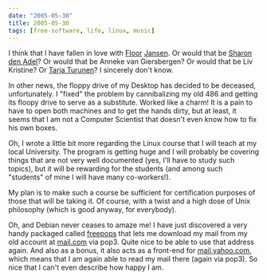 ```yaml
---
date: "2005-05-30"
title: 2005-05-30
tags: [free-software, life, linux, music]
---
```

I think that I have fallen in love with
[Floor](http://www.afterforever.com/new/pages/photos/pinkpop04/original/16.JPG)
[Jansen](http://www.afterforever.com/new/pages/photos/pinkpop04/original/11.JPG).
Or would that be
[Sharon den Adel](http://www.within-temptation.com.br/info/integrantes/sharon.htm)?
Or would that be Anneke van Giersbergen? Or would that be Liv
Kristine? Or [Tarja Turunen](http://www.tarjaturunen.com/)? I
sincerely don't know.

In other news, the floppy drive of my Desktop has decided to be
deceased, unfortunately. I "fixed" the problem by cannibalizing my
old 486 and getting its floopy drive to serve as a substitute.
Worked like a charm! It is a pain to have to open both machines and
to get the hands dirty, but at least, it seems that I am not a
Computer Scientist that doesn't even know how to fix his own
boxes.

Oh, I wrote a little bit more regarding the Linux course that I
will teach at my local University. The program is getting huge and
I will probably be covering things that are not very well
documented (yes, I'll have to study such topics), but it will be
rewarding for the students (and among such "students" of mine I
will have many co-workers!).

My plan is to make such a course be sufficient for certification
purposes of those that will be taking it. Of course, with a twist
and a high dose of Unix philosophy (which is good anyway, for
everybody).

Oh, and Debian never ceases to amaze me! I have just discovered a
very handy packaged called
[freepops](http://packages.debian.org/freepops) that lets me
download my mail from my old account at
[mail.com](http://www.mail.com/) via pop3. Quite nice to be able to
use that address again. And also as a bonus, it also acts as a
front-end for [mail.yahoo.com](http://mail.yahoo.com/), which means
that I am again able to read my mail there (again via pop3). So
nice that I can't even describe how happy I am.


